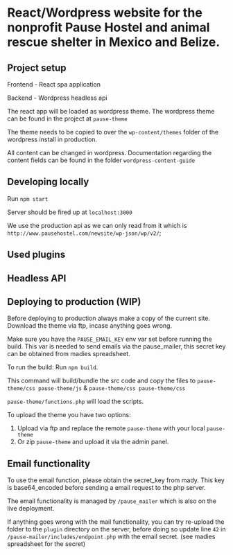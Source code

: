 # React/Wordpress website for the nonprofit Pause Hostel and animal rescue shelter in Mexico and Belize.

## Project setup

Frontend - React spa application

Backend - Wordpress headless api

The react app will be loaded as wordpress theme. The wordpress theme can be
found in the project at `pause-theme`

The theme needs to be copied to over the `wp-content/themes` folder of the
wordpress install in production.

All content can be changed in wordpress. Documentation regarding the content
fields can be found in the folder `wordpress-content-guide`

## Developing locally

Run `npm start`

Server should be fired up at `localhost:3000`

We use the production api as we can only read from it which is
`http://www.pausehostel.com/newsite/wp-json/wp/v2/`;

## Used plugins

## Headless API

## Deploying to production (WIP)

Before deploying to production always make a copy of the current site. Download
the theme via ftp, incase anything goes wrong.

Make sure you have the `PAUSE_EMAIL_KEY` env var set before running the build.
This var is needed to send emails via the pause_mailer, this secret key can be
obtained from madies spreadsheet.

To run the build: Run `npm build`.

This command will build/bundle the src code and copy the files to
`pause-theme/css pause-theme/js` & `pause-theme/css pause-theme/css`

`pause-theme/functions.php` will load the scripts.

To upload the theme you have two options:

1. Upload via ftp and replace the remote `pause-theme` with your local
   `pause-theme`
2. Or zip `pause-theme` and upload it via the admin panel.

## Email functionality

To use the email function, please obtain the secret_key from mady. This key is
base64_encoded before sending a email request to the php server.

The email functionality is managed by `/pause_mailer` which is also on the live
deployment.

If anything goes wrong with the mail functionality, you can try re-upload the
folder to the `plugin` directory on the server, before doing so update line `42`
in `/pause-mailer/includes/endpoint.php` with the email secret. (see madies
spreadsheet for the secret)
